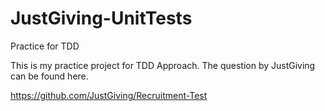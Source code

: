 # JustGiving-UnitTests
Practice for TDD

This is my practice project for TDD Approach.  The question by JustGiving can be found here.

https://github.com/JustGiving/Recruitment-Test

